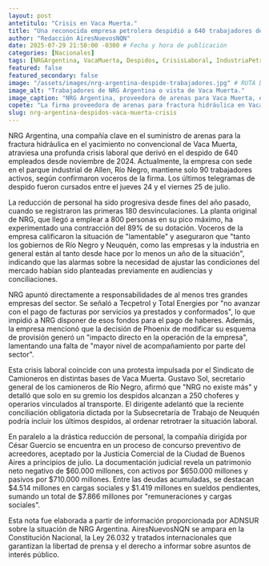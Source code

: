 ```yaml
---
layout: post
antetitulo: "Crisis en Vaca Muerta."
title: "Una reconocida empresa petrolera despidió a 640 trabajadores desde noviembre."
author: "Redacción AiresNuevosNQN"
date: 2025-07-29 21:50:00 -0300 # Fecha y hora de publicación
categories: [Nacionales]
tags: [NRGArgentina, VacaMuerta, Despidos, CrisisLaboral, IndustriaPetrolera, FracturaHidraulica, Neuquen, RioNegro, Economia, ConcursoAcreedores, Tecpetrol, TotalEnergies, Phoenix]
featured: false
featured_secondary: false
image: "/assets/images/nrg-argentina-despide-trabajadores.jpg" # RUTA DE LA IMAGEN (SUGERENCIA: 400px de ancho por 225px de alto - proporción 16:9 para grillas de sección) [cite: 2025-06-07]
image_alt: "Trabajadores de NRG Argentina o vista de Vaca Muerta."
image_caption: "NRG Argentina, proveedora de arenas para Vaca Muerta, enfrenta una profunda crisis laboral."
copete: "La firma proveedora de arenas para fractura hidráulica en Vaca Muerta, confirmó el despido de 640 trabajadores desde noviembre de 2024, quedando su planta reducida a solo 90 operarios activos. La compañía atribuye esta drástica situación al impago de servicios por parte de petroleras, a decisiones comerciales de clientes y a una caída general de la demanda."
slug: nrg-argentina-despidos-vaca-muerta-crisis
---
```


NRG Argentina, una compañía clave en el suministro de arenas para la fractura hidráulica en el yacimiento no convencional de Vaca Muerta, atraviesa una profunda crisis laboral que derivó en el despido de 640 empleados desde noviembre de 2024. Actualmente, la empresa con sede en el parque industrial de Allen, Río Negro, mantiene solo 90 trabajadores activos, según confirmaron voceros de la firma. Los últimos telegramas de despido fueron cursados entre el jueves 24 y el viernes 25 de julio.

La reducción de personal ha sido progresiva desde fines del año pasado, cuando se registraron las primeras 180 desvinculaciones. La planta original de NRG, que llegó a emplear a 800 personas en su pico máximo, ha experimentado una contracción del 89% de su dotación. Voceros de la empresa calificaron la situación de "lamentable" y aseguraron que "tanto los gobiernos de Río Negro y Neuquén, como las empresas y la industria en general están al tanto desde hace por lo menos un año de la situación", indicando que las alarmas sobre la necesidad de ajustar las condiciones del mercado habían sido planteadas previamente en audiencias y conciliaciones.

NRG apuntó directamente a responsabilidades de al menos tres grandes empresas del sector. Se señaló a Tecpetrol y Total Energies por "no avanzar con el pago de facturas por servicios ya prestados y conformados", lo que impidió a NRG disponer de esos fondos para el pago de haberes. Además, la empresa mencionó que la decisión de Phoenix de modificar su esquema de provisión generó un "impacto directo en la operación de la empresa", lamentando una falta de "mayor nivel de acompañamiento por parte del sector".

Esta crisis laboral coincide con una protesta impulsada por el Sindicato de Camioneros en distintas bases de Vaca Muerta. Gustavo Sol, secretario general de los camioneros de Río Negro, afirmó que "NRG no existe más" y detalló que solo en su gremio los despidos alcanzan a 250 choferes y operarios vinculados al transporte. El dirigente adelantó que la reciente conciliación obligatoria dictada por la Subsecretaría de Trabajo de Neuquén podría incluir los últimos despidos, al ordenar retrotraer la situación laboral.

En paralelo a la drástica reducción de personal, la compañía dirigida por César Guercio se encuentra en un proceso de concurso preventivo de acreedores, aceptado por la Justicia Comercial de la Ciudad de Buenos Aires a principios de julio. La documentación judicial revela un patrimonio neto negativo de $60.000 millones, con activos por $650.000 millones y pasivos por $710.000 millones. Entre las deudas acumuladas, se destacan $4.514 millones en cargas sociales y $1.419 millones en sueldos pendientes, sumando un total de $7.866 millones por "remuneraciones y cargas sociales".

Esta nota fue elaborada a partir de información proporcionada por ADNSUR sobre la situación de NRG Argentina. AiresNuevosNQN se ampara en la Constitución Nacional, la Ley 26.032 y tratados internacionales que garantizan la libertad de prensa y el derecho a informar sobre asuntos de interés público.